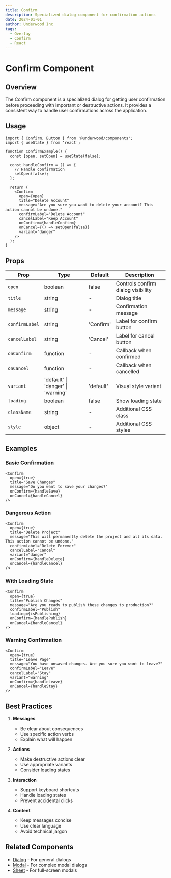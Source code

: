 ```yaml
---
title: Confirm
description: Specialized dialog component for confirmation actions
date: 2024-01-01
author: Underwood Inc
tags:
  - Overlay
  - Confirm
  - React
---
```


# Confirm Component

## Overview

The Confirm component is a specialized dialog for getting user confirmation before proceeding with important or destructive actions. It provides a consistent way to handle user confirmations across the application.

## Usage

```tsx
import { Confirm, Button } from '@underwood/components';
import { useState } from 'react';

function ConfirmExample() {
  const [open, setOpen] = useState(false);

  const handleConfirm = () => {
    // Handle confirmation
    setOpen(false);
  };

  return (
    <Confirm
      open={open}
      title="Delete Account"
      message="Are you sure you want to delete your account? This action cannot be undone."
      confirmLabel="Delete Account"
      cancelLabel="Keep Account"
      onConfirm={handleConfirm}
      onCancel={() => setOpen(false)}
      variant="danger"
    />
  );
}
```

## Props

| Prop | Type | Default | Description |
|------|------|---------|-------------|
| `open` | boolean | false | Controls confirm dialog visibility |
| `title` | string | - | Dialog title |
| `message` | string | - | Confirmation message |
| `confirmLabel` | string | 'Confirm' | Label for confirm button |
| `cancelLabel` | string | 'Cancel' | Label for cancel button |
| `onConfirm` | function | - | Callback when confirmed |
| `onCancel` | function | - | Callback when cancelled |
| `variant` | 'default' \| 'danger' \| 'warning' | 'default' | Visual style variant |
| `loading` | boolean | false | Show loading state |
| `className` | string | - | Additional CSS class |
| `style` | object | - | Additional CSS styles |

## Examples

### Basic Confirmation

```tsx
<Confirm
  open={true}
  title="Save Changes"
  message="Do you want to save your changes?"
  onConfirm={handleSave}
  onCancel={handleCancel}
/>
```

### Dangerous Action

```tsx
<Confirm
  open={true}
  title="Delete Project"
  message="This will permanently delete the project and all its data. This action cannot be undone."
  confirmLabel="Delete Forever"
  cancelLabel="Cancel"
  variant="danger"
  onConfirm={handleDelete}
  onCancel={handleCancel}
/>
```

### With Loading State

```tsx
<Confirm
  open={true}
  title="Publish Changes"
  message="Are you ready to publish these changes to production?"
  confirmLabel="Publish"
  loading={isPublishing}
  onConfirm={handlePublish}
  onCancel={handleCancel}
/>
```

### Warning Confirmation

```tsx
<Confirm
  open={true}
  title="Leave Page"
  message="You have unsaved changes. Are you sure you want to leave?"
  confirmLabel="Leave"
  cancelLabel="Stay"
  variant="warning"
  onConfirm={handleLeave}
  onCancel={handleStay}
/>
```

## Best Practices

1. **Messages**
   - Be clear about consequences
   - Use specific action verbs
   - Explain what will happen

2. **Actions**
   - Make destructive actions clear
   - Use appropriate variants
   - Consider loading states

3. **Interaction**
   - Support keyboard shortcuts
   - Handle loading states
   - Prevent accidental clicks

4. **Content**
   - Keep messages concise
   - Use clear language
   - Avoid technical jargon

## Related Components

- [Dialog](./dialog.md) - For general dialogs
- [Modal](./modal.md) - For complex modal dialogs
- [Sheet](./sheet.md) - For full-screen modals 